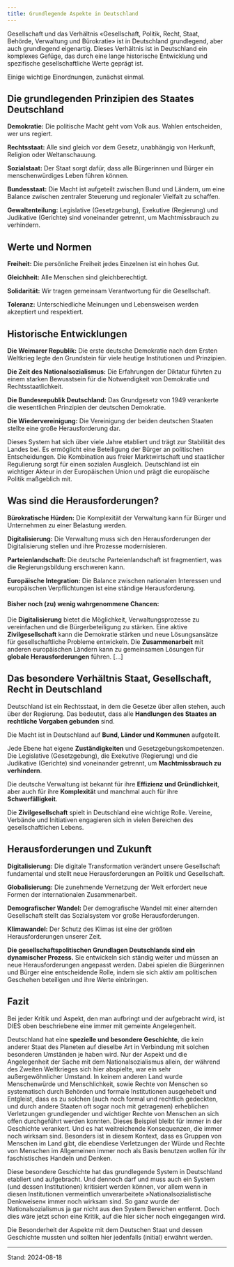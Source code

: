 ```yaml
---
title: Grundlegende Aspekte in Deutschland
---
```

Gesellschaft und das Verhältnis «Gesellschaft, Politik, Recht, Staat, Behörde, Verwaltung und Bürokratie» ist in Deutschland grundlegend, aber auch grundlegend eigenartig. Dieses Verhältnis ist in Deutschland ein komplexes Gefüge, das durch eine lange historische Entwicklung und spezifische gesellschaftliche Werte geprägt ist.

Einige wichtige Einordnungen, zunächst einmal.

## Die grundlegenden Prinzipien des Staates Deutschland

**Demokratie:** Die politische Macht geht vom Volk aus. Wahlen entscheiden, wer uns regiert.

**Rechtsstaat:** Alle sind gleich vor dem Gesetz, unabhängig von Herkunft, Religion oder Weltanschauung.

**Sozialstaat:** Der Staat sorgt dafür, dass alle Bürgerinnen und Bürger ein menschenwürdiges Leben führen können.

**Bundesstaat:** Die Macht ist aufgeteilt zwischen Bund und Ländern, um eine Balance zwischen zentraler Steuerung und regionaler Vielfalt zu schaffen.

**Gewaltenteilung:** Legislative (Gesetzgebung), Exekutive (Regierung) und Judikative (Gerichte) sind voneinander getrennt, um Machtmissbrauch zu verhindern.

## Werte und Normen

**Freiheit:** Die persönliche Freiheit jedes Einzelnen ist ein hohes Gut.

**Gleichheit:** Alle Menschen sind gleichberechtigt.

**Solidarität:** Wir tragen gemeinsam Verantwortung für die Gesellschaft.

**Toleranz:** Unterschiedliche Meinungen und Lebensweisen werden akzeptiert und respektiert.

## Historische Entwicklungen

**Die Weimarer Republik:** Die erste deutsche Demokratie nach dem Ersten Weltkrieg legte den Grundstein für viele heutige Institutionen und Prinzipien.

**Die Zeit des Nationalsozialismus:** Die Erfahrungen der Diktatur führten zu einem starken Bewusstsein für die Notwendigkeit von Demokratie und Rechtsstaatlichkeit.

**Die Bundesrepublik Deutschland:** Das Grundgesetz von 1949 verankerte die wesentlichen Prinzipien der deutschen Demokratie.

**Die Wiedervereinigung:** Die Vereinigung der beiden deutschen Staaten stellte eine große Herausforderung dar.

Dieses System hat sich über viele Jahre etabliert und trägt zur Stabilität des Landes bei. Es ermöglicht eine Beteiligung der Bürger an politischen Entscheidungen. Die Kombination aus freier Marktwirtschaft und staatlicher Regulierung sorgt für einen sozialen Ausgleich. Deutschland ist ein wichtiger Akteur in der Europäischen Union und prägt die europäische Politik maßgeblich mit.

## Was sind die Herausforderungen?

**Bürokratische Hürden:** Die Komplexität der Verwaltung kann für Bürger und Unternehmen zu einer Belastung werden.

**Digitalisierung:** Die Verwaltung muss sich den Herausforderungen der Digitalisierung stellen und ihre Prozesse modernisieren.

**Parteienlandschaft:** Die deutsche Parteienlandschaft ist fragmentiert, was die Regierungsbildung erschweren kann.

**Europäische Integration:** Die Balance zwischen nationalen Interessen und europäischen Verpflichtungen ist eine ständige Herausforderung.

#### Bisher noch (zu) wenig wahrgenommene Chancen:

Die **Digitalisierung** bietet die Möglichkeit, Verwaltungsprozesse zu vereinfachen und die Bürgerbeteiligung zu stärken. Eine aktive **Zivilgesellschaft** kann die Demokratie stärken und neue Lösungsansätze für gesellschaftliche Probleme entwickeln. Die **Zusammenarbeit** mit anderen europäischen Ländern kann zu gemeinsamen Lösungen für **globale Herausforderungen** führen. \[...\]

## Das besondere Verhältnis Staat, Gesellschaft, Recht in Deutschland

Deutschland ist ein Rechtsstaat, in dem die Gesetze über allen stehen, auch über der Regierung. Das bedeutet, dass alle **Handlungen des Staates an rechtliche Vorgaben gebunden** sind.

 Die Macht ist in Deutschland auf **Bund, Länder und Kommunen** aufgeteilt. 

Jede Ebene hat eigene **Zuständigkeiten** und Gesetzgebungskompetenzen. Die Legislative (Gesetzgebung), die Exekutive (Regierung) und die Judikative (Gerichte) sind voneinander getrennt, um **Machtmissbrauch zu verhindern**. 

Die deutsche Verwaltung ist bekannt für ihre **Effizienz und Gründlichkeit**, aber auch für ihre **Komplexitä**t und manchmal auch für ihre **Schwerfälligkeit**.

Die **Zivilgesellschaft** spielt in Deutschland eine wichtige Rolle. Vereine, Verbände und Initiativen engagieren sich in vielen Bereichen des gesellschaftlichen Lebens.

## Herausforderungen und Zukunft

**Digitalisierung:** Die digitale Transformation verändert unsere Gesellschaft fundamental und stellt neue Herausforderungen an Politik und Gesellschaft.

**Globalisierung:** Die zunehmende Vernetzung der Welt erfordert neue Formen der internationalen Zusammenarbeit.

**Demografischer Wandel:** Der demografische Wandel mit einer alternden Gesellschaft stellt das Sozialsystem vor große Herausforderungen.

**Klimawandel:** Der Schutz des Klimas ist eine der größten Herausforderungen unserer Zeit.

**Die gesellschaftspolitischen Grundlagen Deutschlands sind ein dynamischer Prozess.** Sie entwickeln sich ständig weiter und müssen an neue Herausforderungen angepasst werden. Dabei spielen die Bürgerinnen und Bürger eine entscheidende Rolle, indem sie sich aktiv am politischen Geschehen beteiligen und ihre Werte einbringen.

## Fazit

Bei jeder Kritik und Aspekt, den man aufbringt und der aufgebracht wird, ist DIES oben beschriebene eine immer mit gemeinte Angelegenheit. 

Deutschland hat eine **spezielle und besondere Geschichte**, die kein anderer Staat des Planeten auf dieselbe Art in Verbindung mit solchen besonderen Umständen je haben wird. Nur der Aspekt und die Angelegenheit der Sache mit dem Nationalsozialismus allein, der während des Zweiten Weltkrieges sich hier abspielte, war ein sehr außergewöhnlicher Umstand. In keinem anderen Land wurde Menschenwürde und Menschlichkeit, sowie Rechte von Menschen so systematisch durch Behörden und formale Institutionen ausgehebelt und Entgleist, dass es zu solchen (auch noch formal und rechtlich gedeckten, und durch andere Staaten oft sogar noch mit getragenen) erheblichen Verletzungen grundlegender und wichtiger Rechte von Menschen an sich offen durchgeführt werden konnten. Dieses Beispiel bleibt für immer in der Geschichte verankert. Und es hat weitreichende Konsequenzen, die immer noch wirksam sind. Besonders ist in diesem Kontext, dass es Gruppen von Menschen im Land gibt, die ebendiese Verletzungen der Würde und Rechte von Menschen im Allgemeinen immer noch als Basis benutzen wollen für ihr faschistisches Handeln und Denken. 

Diese besondere Geschichte hat das grundlegende System in Deutschland etabliert und aufgebracht. Und dennoch darf und muss auch ein System (und dessen Institutionen) kritisiert werden können, vor allem wenn in diesen Institutionen vermeintlich unverarbeitete »Nationalsozialistische Denkweisen« immer noch wirksam sind. So ganz wurde der Nationalsozialismus ja gar nicht aus den System Bereichen entfernt. Doch dies wäre jetzt schon eine Kritik, auf die hier sicher noch eingegangen wird. 

Die Besonderheit der Aspekte mit dem Deutschen Staat und dessen Geschichte mussten und sollten hier jedenfalls (initial) erwähnt werden. 

----

Stand: 2024-08-18

